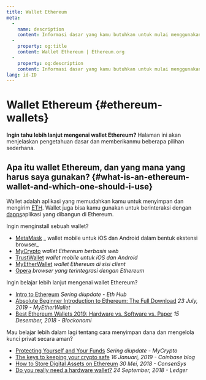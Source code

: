 ```yaml
---
title: Wallet Ethereum
meta:
  - 
    name: description
    content: Informasi dasar yang kamu butuhkan untuk mulai menggunakan wallet Ethereum.
  - 
    property: og:title
    content: Wallet Ethereum | Ethereum.org
  - 
    property: og:description
    content: Informasi dasar yang kamu butuhkan untuk mulai menggunakan wallet Ethereum.
lang: id-ID
---
```


# Wallet Ethereum {#ethereum-wallets}

<div class="featured">

**Ingin tahu lebih lanjut mengenai wallet Ethereum?** Halaman ini akan menjelaskan pengetahuan dasar dan memberikanmu beberapa pilihan sederhana.

</div>

## Apa itu wallet Ethereum, dan yang mana yang harus saya gunakan? {#what-is-an-ethereum-wallet-and-which-one-should-i-use}

Wallet adalah aplikasi yang memudahkan kamu untuk menyimpan dan mengirim [ETH](/id/eth/). Wallet juga bisa kamu gunakan untuk berinteraksi dengan [dapps](/id/dapps/)aplikasi yang dibangun di Ethereum.

Ingin menginstall sebuah wallet?

- [MetaMask](https://metamask.io) _ wallet mobile untuk iOS dan Android dalam bentuk ekstensi browser_
- [MyCrypto](https://mycrypto.com) _wallet Ethereum berbasis web_
- [TrustWallet](https://trustwallet.com/) _wallet mobile untuk iOS dan Android_
- [MyEtherWallet](https://www.myetherwallet.com/) _wallet Ethereum di sisi client_
- [Opera](https://www.opera.com/crypto) _browser yang terintegrasi dengan Ethereum_

Ingin belajar lebih lanjut mengenai wallet Ethereum?

- [Intro to Ethereum](https://docs.ethhub.io/using-ethereum/wallets/intro-to-ethereum-wallets/) _Sering diupdate - Eth Hub_
- [Absolute Beginner Introduction to Ethereum: The Full Download](https://www.mewtopia.com/absolute-beginners-guide/) _23 July, 2019 - MyEtherWallet_
- [Best Ethereum Wallets 2019: Hardware vs. Software vs. Paper](https://blockonomi.com/best-ethereum-wallets/) _15 Desember, 2018 - Blockonomi_

Mau belajar lebih dalam lagi tentang cara menyimpan dana dan mengelola kunci privat secara aman?

- [Protecting Yourself and Your Funds](https://support.mycrypto.com/staying-safe/protecting-yourself-and-your-funds) _Sering diupdate - MyCrypto_
- [The keys to keeping your crypto safe](https://blog.coinbase.com/the-keys-to-keeping-your-crypto-safe-96d497cce6cf) _16 Januari, 2019 - Coinbase blog_
- [How to Store Digital Assets on Ethereum](https://media.consensys.net/how-to-store-digital-assets-on-ethereum-a2bfdcf66bd0) _30 Mei, 2018 - ConsenSys_
- [Do you really need a hardware wallet?](https://medium.com/ledger-on-security-and-blockchain/ledger-101-part-1-do-you-really-need-a-hardware-wallet-7f5abbadd945) _24 September, 2018 - Ledger_
